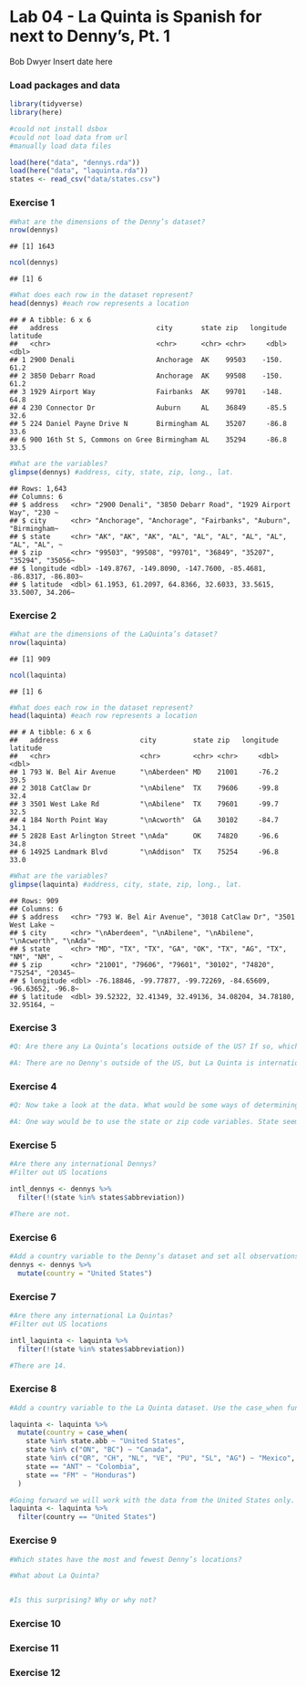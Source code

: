 Lab 04 - La Quinta is Spanish for next to Denny’s, Pt. 1
================
Bob Dwyer
Insert date here

### Load packages and data

``` r
library(tidyverse) 
library(here)
```

``` r
#could not install dsbox
#could not load data from url
#manually load data files

load(here("data", "dennys.rda"))
load(here("data", "laquinta.rda"))
states <- read_csv("data/states.csv")
```

### Exercise 1

``` r
#What are the dimensions of the Denny’s dataset?
nrow(dennys) 
```

    ## [1] 1643

``` r
ncol(dennys) 
```

    ## [1] 6

``` r
#What does each row in the dataset represent?
head(dennys) #each row represents a location
```

    ## # A tibble: 6 x 6
    ##   address                        city       state zip   longitude latitude
    ##   <chr>                          <chr>      <chr> <chr>     <dbl>    <dbl>
    ## 1 2900 Denali                    Anchorage  AK    99503    -150.      61.2
    ## 2 3850 Debarr Road               Anchorage  AK    99508    -150.      61.2
    ## 3 1929 Airport Way               Fairbanks  AK    99701    -148.      64.8
    ## 4 230 Connector Dr               Auburn     AL    36849     -85.5     32.6
    ## 5 224 Daniel Payne Drive N       Birmingham AL    35207     -86.8     33.6
    ## 6 900 16th St S, Commons on Gree Birmingham AL    35294     -86.8     33.5

``` r
#What are the variables?
glimpse(dennys) #address, city, state, zip, long., lat.
```

    ## Rows: 1,643
    ## Columns: 6
    ## $ address   <chr> "2900 Denali", "3850 Debarr Road", "1929 Airport Way", "230 ~
    ## $ city      <chr> "Anchorage", "Anchorage", "Fairbanks", "Auburn", "Birmingham~
    ## $ state     <chr> "AK", "AK", "AK", "AL", "AL", "AL", "AL", "AL", "AL", "AL", ~
    ## $ zip       <chr> "99503", "99508", "99701", "36849", "35207", "35294", "35056~
    ## $ longitude <dbl> -149.8767, -149.8090, -147.7600, -85.4681, -86.8317, -86.803~
    ## $ latitude  <dbl> 61.1953, 61.2097, 64.8366, 32.6033, 33.5615, 33.5007, 34.206~

### Exercise 2

``` r
#What are the dimensions of the LaQuinta’s dataset?
nrow(laquinta) 
```

    ## [1] 909

``` r
ncol(laquinta) 
```

    ## [1] 6

``` r
#What does each row in the dataset represent?
head(laquinta) #each row represents a location
```

    ## # A tibble: 6 x 6
    ##   address                    city         state zip   longitude latitude
    ##   <chr>                      <chr>        <chr> <chr>     <dbl>    <dbl>
    ## 1 793 W. Bel Air Avenue      "\nAberdeen" MD    21001     -76.2     39.5
    ## 2 3018 CatClaw Dr            "\nAbilene"  TX    79606     -99.8     32.4
    ## 3 3501 West Lake Rd          "\nAbilene"  TX    79601     -99.7     32.5
    ## 4 184 North Point Way        "\nAcworth"  GA    30102     -84.7     34.1
    ## 5 2828 East Arlington Street "\nAda"      OK    74820     -96.6     34.8
    ## 6 14925 Landmark Blvd        "\nAddison"  TX    75254     -96.8     33.0

``` r
#What are the variables?
glimpse(laquinta) #address, city, state, zip, long., lat.
```

    ## Rows: 909
    ## Columns: 6
    ## $ address   <chr> "793 W. Bel Air Avenue", "3018 CatClaw Dr", "3501 West Lake ~
    ## $ city      <chr> "\nAberdeen", "\nAbilene", "\nAbilene", "\nAcworth", "\nAda"~
    ## $ state     <chr> "MD", "TX", "TX", "GA", "OK", "TX", "AG", "TX", "NM", "NM", ~
    ## $ zip       <chr> "21001", "79606", "79601", "30102", "74820", "75254", "20345~
    ## $ longitude <dbl> -76.18846, -99.77877, -99.72269, -84.65609, -96.63652, -96.8~
    ## $ latitude  <dbl> 39.52322, 32.41349, 32.49136, 34.08204, 34.78180, 32.95164, ~

### Exercise 3

``` r
#Q: Are there any La Quinta’s locations outside of the US? If so, which countries? What about Denny’s?

#A: There are no Denny's outside of the US, but La Quinta is international. Which was a surprise to me!!
```

### Exercise 4

``` r
#Q: Now take a look at the data. What would be some ways of determining whether or not either establishment has any locations outside the US using just the data (and not the websites).

#A: One way would be to use the state or zip code variables. State seems easier.
```

### Exercise 5

``` r
#Are there any international Dennys?
#Filter out US locations

intl_dennys <- dennys %>%
  filter(!(state %in% states$abbreviation))

#There are not.
```

### Exercise 6

``` r
#Add a country variable to the Denny’s dataset and set all observations equal to "United States."
dennys <- dennys %>%
  mutate(country = "United States")
```

### Exercise 7

``` r
#Are there any international La Quintas?
#Filter out US locations

intl_laquinta <- laquinta %>%
  filter(!(state %in% states$abbreviation))

#There are 14.
```

### Exercise 8

``` r
#Add a country variable to the La Quinta dataset. Use the case_when function to populate this variable. 

laquinta <- laquinta %>%
  mutate(country = case_when(
    state %in% state.abb ~ "United States",
    state %in% c("ON", "BC") ~ "Canada",
    state %in% c("QR", "CH", "NL", "VE", "PU", "SL", "AG") ~ "Mexico",
    state == "ANT" ~ "Colombia",
    state == "FM" ~ "Honduras")
  )

#Going forward we will work with the data from the United States only.
laquinta <- laquinta %>%
  filter(country == "United States")
```

### Exercise 9

``` r
#Which states have the most and fewest Denny’s locations? 

#What about La Quinta? 


#Is this surprising? Why or why not?
```

### Exercise 10

### Exercise 11

### Exercise 12
